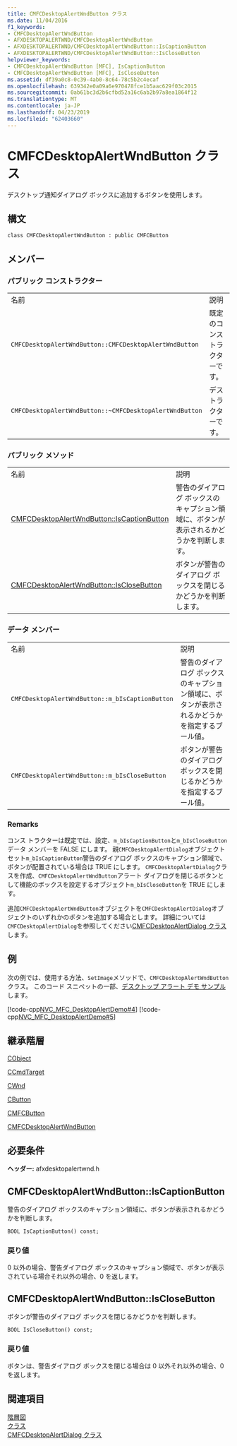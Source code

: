 ```yaml
---
title: CMFCDesktopAlertWndButton クラス
ms.date: 11/04/2016
f1_keywords:
- CMFCDesktopAlertWndButton
- AFXDESKTOPALERTWND/CMFCDesktopAlertWndButton
- AFXDESKTOPALERTWND/CMFCDesktopAlertWndButton::IsCaptionButton
- AFXDESKTOPALERTWND/CMFCDesktopAlertWndButton::IsCloseButton
helpviewer_keywords:
- CMFCDesktopAlertWndButton [MFC], IsCaptionButton
- CMFCDesktopAlertWndButton [MFC], IsCloseButton
ms.assetid: df39a0c8-0c39-4ab0-8c64-78c5b2c4ecaf
ms.openlocfilehash: 639342e0a09a6e970478fce1b5aac629f03c2015
ms.sourcegitcommit: 0ab61bc3d2b6cfbd52a16c6ab2b97a8ea1864f12
ms.translationtype: MT
ms.contentlocale: ja-JP
ms.lasthandoff: 04/23/2019
ms.locfileid: "62403660"
---
```

# <a name="cmfcdesktopalertwndbutton-class"></a>CMFCDesktopAlertWndButton クラス

デスクトップ通知ダイアログ ボックスに追加するボタンを使用します。

## <a name="syntax"></a>構文

```
class CMFCDesktopAlertWndButton : public CMFCButton
```

## <a name="members"></a>メンバー

### <a name="public-constructors"></a>パブリック コンストラクター

|||
|-|-|
|名前|説明|
|`CMFCDesktopAlertWndButton::CMFCDesktopAlertWndButton`|既定のコンストラクターです。|
|`CMFCDesktopAlertWndButton::~CMFCDesktopAlertWndButton`|デストラクターです。|

### <a name="public-methods"></a>パブリック メソッド

|||
|-|-|
|名前|説明|
|[CMFCDesktopAlertWndButton::IsCaptionButton](#iscaptionbutton)|警告のダイアログ ボックスのキャプション領域に、ボタンが表示されるかどうかを判断します。|
|[CMFCDesktopAlertWndButton::IsCloseButton](#isclosebutton)|ボタンが警告のダイアログ ボックスを閉じるかどうかを判断します。|

### <a name="data-members"></a>データ メンバー

|||
|-|-|
|名前|説明|
|`CMFCDesktopAlertWndButton::m_bIsCaptionButton`|警告のダイアログ ボックスのキャプション領域に、ボタンが表示されるかどうかを指定するブール値。|
|`CMFCDesktopAlertWndButton::m_bIsCloseButton`|ボタンが警告のダイアログ ボックスを閉じるかどうかを指定するブール値。|

### <a name="remarks"></a>Remarks

コンス トラクターは既定では、設定、`m_bIsCaptionButton`と`m_bIsCloseButton`データ メンバーを FALSE にします。 親`CMFCDesktopAlertDialog`オブジェクト セット`m_bIsCaptionButton`警告のダイアログ ボックスのキャプション領域で、ボタンが配置されている場合は TRUE にします。 `CMFCDesktopAlertDialog`クラスを作成、`CMFCDesktopAlertWndButton`アラート ダイアログを閉じるボタンとして機能のボックスを設定するオブジェクト`m_bIsCloseButton`を TRUE にします。

追加`CMFCDesktopAlertWndButton`オブジェクトを`CMFCDesktopAlertDialog`オブジェクトのいずれかのボタンを追加する場合とします。 詳細については`CMFCDesktopAlertDialog`を参照してください[CMFCDesktopAlertDialog クラス](../../mfc/reference/cmfcdesktopalertdialog-class.md)します。

## <a name="example"></a>例

次の例では、使用する方法、`SetImage`メソッドで、`CMFCDesktopAlertWndButton`クラス。 このコード スニペットの一部、[デスクトップ アラート デモ サンプル](../../overview/visual-cpp-samples.md)します。

[!code-cpp[NVC_MFC_DesktopAlertDemo#4](../../mfc/reference/codesnippet/cpp/cmfcdesktopalertwndbutton-class_1.h)]
[!code-cpp[NVC_MFC_DesktopAlertDemo#5](../../mfc/reference/codesnippet/cpp/cmfcdesktopalertwndbutton-class_2.cpp)]

## <a name="inheritance-hierarchy"></a>継承階層

[CObject](../../mfc/reference/cobject-class.md)

[CCmdTarget](../../mfc/reference/ccmdtarget-class.md)

[CWnd](../../mfc/reference/cwnd-class.md)

[CButton](../../mfc/reference/cbutton-class.md)

[CMFCButton](../../mfc/reference/cmfcbutton-class.md)

[CMFCDesktopAlertWndButton](../../mfc/reference/cmfcdesktopalertwndbutton-class.md)

## <a name="requirements"></a>必要条件

**ヘッダー:** afxdesktopalertwnd.h

##  <a name="iscaptionbutton"></a>  CMFCDesktopAlertWndButton::IsCaptionButton

警告のダイアログ ボックスのキャプション領域に、ボタンが表示されるかどうかを判断します。

```
BOOL IsCaptionButton() const;
```

### <a name="return-value"></a>戻り値

0 以外の場合、警告ダイアログ ボックスのキャプション領域で、ボタンが表示されている場合それ以外の場合、0 を返します。

##  <a name="isclosebutton"></a>  CMFCDesktopAlertWndButton::IsCloseButton

ボタンが警告のダイアログ ボックスを閉じるかどうかを判断します。

```
BOOL IsCloseButton() const;
```

### <a name="return-value"></a>戻り値

ボタンは、警告ダイアログ ボックスを閉じる場合は 0 以外それ以外の場合、0 を返します。

## <a name="see-also"></a>関連項目

[階層図](../../mfc/hierarchy-chart.md)<br/>
[クラス](../../mfc/reference/mfc-classes.md)<br/>
[CMFCDesktopAlertDialog クラス](../../mfc/reference/cmfcdesktopalertdialog-class.md)
